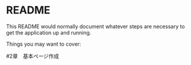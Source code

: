 # README

This README would normally document whatever steps are necessary to get the
application up and running.

Things you may want to cover:

#2章　基本ページ作成
